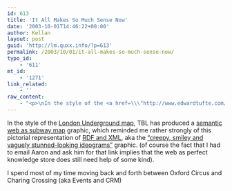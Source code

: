 ```yaml
---
id: 613
title: 'It All Makes So Much Sense Now'
date: '2003-10-01T14:46:22+00:00'
author: Kellan
layout: post
guid: 'http://lm.quxx.info/?p=613'
permalink: /2003/10/01/it-all-makes-so-much-sense-now/
typo_id:
    - '611'
mt_id:
    - '1271'
link_related:
    - ''
raw_content:
    - "<p>\nIn the style of the <a href=\\\"http://www.edwardtufte.com/bboard/q-and-a-fetch-msg?msg_id=00005W&topic_id=1&topic=Ask%20E%2eT%2e\\\">London Underground map</a>, TBL has produced a <a href=\\\"http://cwinters.com/News/show/?news_id=1032\\\">semantic web as subway map</a> graphic, which reminded me rather strongly of this pictorial representation of <a href=\\\"http://www.semaview.com/d/RDFandXML.jpg\\\">RDF and XML</a>, aka the <a href=\\\"http://aaronland.info/weblog/archive/4871\\\">\\\"creepy, smiley and vaguely stunned-looking ideograms\\\"</a> graphic. (of course the fact that I had to email Aaron and ask him for that link implies that the web as perfect knowledge store does still need help of some kind).\n</p>\n<p>\nI spend most of my time moving back and forth between Oxford Circus and Charing Crossing (aka Events and CRM)\n</p>"
---
```


In the style of the [London Underground map](http://www.edwardtufte.com/bboard/q-and-a-fetch-msg?msg_id=00005W&topic_id=1&topic=Ask%20E%2eT%2e), TBL has produced a [semantic web as subway map](http://cwinters.com/News/show/?news_id=1032) graphic, which reminded me rather strongly of this pictorial representation of [RDF and XML](http://www.semaview.com/d/RDFandXML.jpg), aka the [“creepy, smiley and vaguely stunned-looking ideograms”](http://aaronland.info/weblog/archive/4871) graphic. (of course the fact that I had to email Aaron and ask him for that link implies that the web as perfect knowledge store does still need help of some kind).

I spend most of my time moving back and forth between Oxford Circus and Charing Crossing (aka Events and CRM)